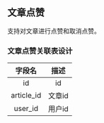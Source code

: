 ## 文章点赞

支持对文章进行点赞和取消点赞。

### 文章点赞关联表设计

|字段名	    			|描述   	            		|
|:----: 				|:----:             		|
|id   					|id		            		|
|article_id				|文章id		     			|
|user_id				|	用户id					|
